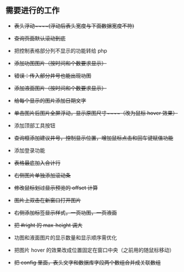 ## 需要进行的工作

- ~~表头浮动~~~~(浮动后表头宽度与下面数据宽度不符)~~

- ~~查询页面默认滚动到底~~

- 把控制表格部分列不显示的功能转给 php

- ~~添加功图图片（按时间和个数要求显示）~~

- ~~错误：传入部分井号也能出现功图~~

- ~~添加液面图片（按时间和个数要求显示）~~

- ~~给每个显示的图片添加日期文字~~

- ~~单击图片后图片全屏浮动，显示原图尺寸~~~~（改为鼠标 hover 效果）~~

- 添加顶部工具按钮

- ~~查询框添加建议井号，控制显示位置，增加鼠标点击和回车键赋值功能~~

- 添加登录功能

- ~~表格最底加入合计行~~

- ~~右侧图片单独添加滚动条~~

- ~~修改鼠标划过显示预览的 offset 计算~~

- ~~图片上双击在新窗口打开图片~~

- ~~右侧添加标签显示样式，一页功图，一页液面~~

- ~~把 #right 的 max-height 调大~~

- 功图和液面图片的显示数量和显示顺序需优化

- 把图片 hover 的效果改成位置固定在窗口中央（之前用的随鼠标移动）

- ~~把 config 里面，表头文字和数据库字段两个数组合并成关联数组~~